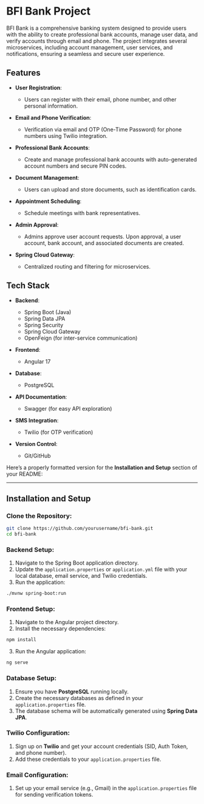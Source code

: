 
# **BFI Bank Project**

BFI Bank is a comprehensive banking system designed to provide users with the ability to create professional bank accounts, manage user data, and verify accounts through email and phone. The project integrates several microservices, including account management, user services, and notifications, ensuring a seamless and secure user experience.

## **Features**

- **User Registration**: 
  - Users can register with their email, phone number, and other personal information.
  
- **Email and Phone Verification**: 
  - Verification via email and OTP (One-Time Password) for phone numbers using Twilio integration.

- **Professional Bank Accounts**: 
  - Create and manage professional bank accounts with auto-generated account numbers and secure PIN codes.

- **Document Management**: 
  - Users can upload and store documents, such as identification cards.

- **Appointment Scheduling**: 
  - Schedule meetings with bank representatives.

- **Admin Approval**: 
  - Admins approve user account requests. Upon approval, a user account, bank account, and associated documents are created.

- **Spring Cloud Gateway**: 
  - Centralized routing and filtering for microservices.

## **Tech Stack**

- **Backend**:
  - Spring Boot (Java)
  - Spring Data JPA
  - Spring Security
  - Spring Cloud Gateway
  - OpenFeign (for inter-service communication)

- **Frontend**:
  - Angular 17

- **Database**:
  - PostgreSQL

- **API Documentation**:
  - Swagger (for easy API exploration)

- **SMS Integration**:
  - Twilio (for OTP verification)

- **Version Control**:
  - Git/GitHub

Here’s a properly formatted version for the **Installation and Setup** section of your README:

---

## **Installation and Setup**

### **Clone the Repository:**

```bash
git clone https://github.com/yourusername/bfi-bank.git
cd bfi-bank
```

### **Backend Setup:**

1. Navigate to the Spring Boot application directory.
2. Update the `application.properties` or `application.yml` file with your local database, email service, and Twilio credentials.
3. Run the application:

```bash
./mvnw spring-boot:run
```

### **Frontend Setup:**

1. Navigate to the Angular project directory.
2. Install the necessary dependencies:

```bash
npm install
```

3. Run the Angular application:

```bash
ng serve
```

### **Database Setup:**

1. Ensure you have **PostgreSQL** running locally.
2. Create the necessary databases as defined in your `application.properties` file.
3. The database schema will be automatically generated using **Spring Data JPA**.

### **Twilio Configuration:**

1. Sign up on **Twilio** and get your account credentials (SID, Auth Token, and phone number).
2. Add these credentials to your `application.properties` file.

### **Email Configuration:**

1. Set up your email service (e.g., Gmail) in the `application.properties` file for sending verification tokens.


